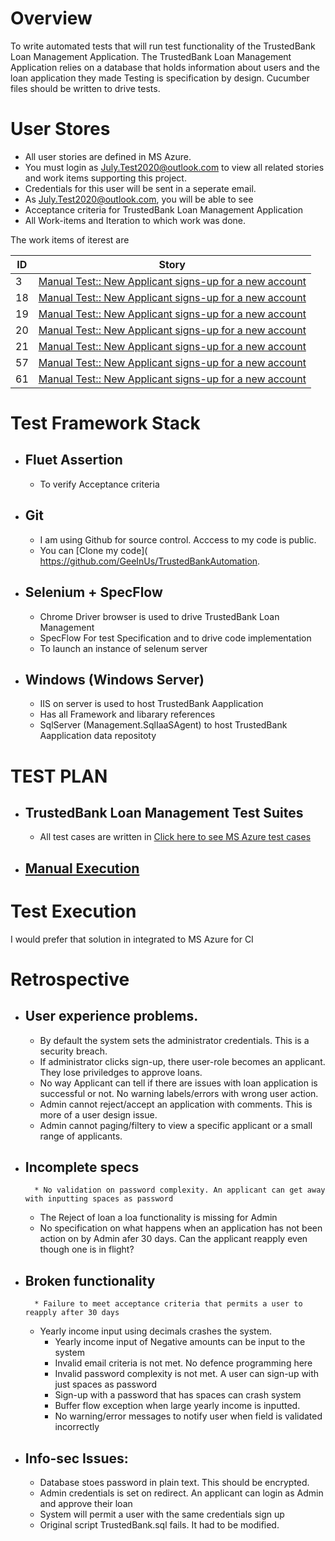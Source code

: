 # Overview
To write automated tests that will run test functionality of the TrustedBank Loan Management Application. 
The TrustedBank Loan Management Application relies on a database that holds information about users and the loan application they made
Testing is specification by design. Cucumber files should be written to drive tests.


# User Stores
- All user stories are defined in MS Azure. 
- You must login as July.Test2020@outlook.com to view all related stories and work items supporting this project.
- Credentials for this user will be sent in a seperate email.
- As July.Test2020@outlook.com, you will be able to see
- Acceptance criteria for TrustedBank Loan Management Application 
- All Work-items and Iteration to which work was done.

The work items of iterest are 

| ID             | Story                                                       |
| -------------  | ----------------------------------------------------------- |
| 3              | [Manual Test:: New Applicant signs-up for a new account](https://dev.azure.com/GeeInUs/TrustedBankTests/_workitems/edit/3/?triage=true) |
| 18             | [Manual Test:: New Applicant signs-up for a new account](https://dev.azure.com/GeeInUs/TrustedBankTests/_workitems/edit/18/?triage=true) |
| 19             | [Manual Test:: New Applicant signs-up for a new account](https://dev.azure.com/GeeInUs/TrustedBankTests/_workitems/edit/19/?triage=true) |
| 20             | [Manual Test:: New Applicant signs-up for a new account](https://dev.azure.com/GeeInUs/TrustedBankTests/_workitems/edit/20/?triage=true) |
| 21             | [Manual Test:: New Applicant signs-up for a new account](https://dev.azure.com/GeeInUs/TrustedBankTests/_workitems/edit/21/?triage=true) |
| 57             | [Manual Test:: New Applicant signs-up for a new account](https://dev.azure.com/GeeInUs/TrustedBankTests/_workitems/edit/57/?triage=true) |
| 61             | [Manual Test:: New Applicant signs-up for a new account](https://dev.azure.com/GeeInUs/TrustedBankTests/_workitems/edit/61/?triage=true) |



# Test Framework Stack
  - ## Fluet Assertion 
    * To verify Acceptance criteria
  - ## Git 
    * I am using Github for source control. Acccess to my code  is public. 
    * You can [Clone my code]( https://github.com/GeeInUs/TrustedBankAutomation. 
  - ## Selenium +  SpecFlow
    * Chrome Driver browser is used to drive TrustedBank Loan Management 
    * SpecFlow For test Specification and to drive code implementation 
    * To launch an instance of selenum server
  - ## Windows (Windows Server) 
    * IIS on server is used to host TrustedBank Aapplication
    * Has all Framework and libarary references
    * SqlServer (Management.SqlIaaSAgent) to host TrustedBank Aapplication data repositoty
    
# TEST PLAN 
  - ##  TrustedBank Loan Management Test Suites 
      * All test cases are written in [Click here to see MS Azure test cases](https://dev.azure.com/GeeInUs/TrustedBankTests/_testPlans/execute?planId=13)
   - ## [Manual Execution](http://dev.azure.com/GeeInUs/TrustedBankTests/_testManagement/analytics/progressreport)
  
      
# Test Execution
I would prefer that solution in integrated to MS Azure for CI


# Retrospective
- ## User experience problems. 
	* By default the system sets the administrator credentials. This is a security breach.
	* If administrator clicks sign-up, there user-role becomes an applicant. They lose priviledges to approve loans.
	* No way Applicant can tell if there are issues with loan application is successful or not. No warning labels/errors with wrong user action.
	* Admin cannot reject/accept an application with comments. This is more of a user design issue.
	* Admin cannot paging/filtery to view a specific applicant or a small range of applicants.
- ## Incomplete specs
        * No validation on password complexity. An applicant can get away with inputting spaces as password
	* The Reject of loan a loa functionality is missing for Admin 	
	* No specification on what happens when an application has not been action on by Admin afer 30 days. Can the applicant reapply even though one is in flight?
- ## Broken functionality
        * Failure to meet acceptance criteria that permits a user to reapply after 30 days
	* Yearly income input using decimals crashes the system.
        * Yearly income input  of Negative amounts can be input to the system
        * Invalid email criteria is not met. No defence programming here
        * Invalid password complexity is not met. A user can sign-up with just spaces as password
        * Sign-up with a password that has spaces can crash system
        * Buffer flow exception when large yearly income is inputted.
        * No warning/error messages to notify user when field is validated incorrectly
 - ## Info-sec Issues:
      * Database stoes password in plain text. This should be encrypted.
      * Admin credentials is set on redirect. An applicant can login as Admin and approve their loan
      * System will permit a user with the same credentials sign up
      * Original script TrustedBank.sql fails. It had to be modified.
















 
